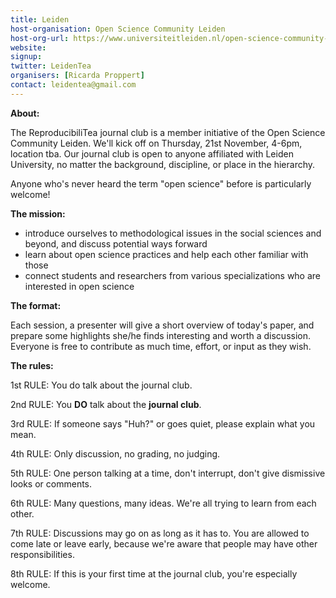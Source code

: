 ```yaml
---
title: Leiden
host-organisation: Open Science Community Leiden
host-org-url: https://www.universiteitleiden.nl/open-science-community-leiden
website: 
signup:
twitter: LeidenTea
organisers: [Ricarda Proppert]
contact: leidentea@gmail.com
---
```

**About:** 

The ReproducibiliTea journal club is a member initiative of the Open Science Community Leiden. We'll kick off on Thursday, 21st November, 4-6pm, location tba. Our journal club is open to anyone affiliated with Leiden University, no matter the background, discipline, or place in the hierarchy.

Anyone who's never heard the term "open science" before is particularly welcome!

**The mission:**

* introduce ourselves to methodological issues in the social sciences and beyond, and discuss potential ways forward
* learn about open science practices and help each other familiar with those
* connect students and researchers from various specializations who are interested in open science

**The format:**

Each session, a presenter will give a short overview of today's paper, and prepare some highlights she/he finds interesting and worth a discussion. Everyone is free to contribute as much time, effort, or input as they wish.

**The rules:**

1st RULE: You do talk about the journal club.

2nd RULE: You **DO** talk about the **journal club**.

3rd RULE: If someone says "Huh?" or goes quiet, please explain what you mean.

4th RULE: Only discussion, no grading, no judging.

5th RULE: One person talking at a time, don't interrupt, don't give dismissive looks or comments.

6th RULE: Many questions, many ideas. We're all trying to learn from each other.

7th RULE: Discussions may go on as long as it has to. You are allowed to come late or leave early, because we're aware that people may have other responsibilities.

8th RULE: If this is your first time at the journal club, you're especially welcome.